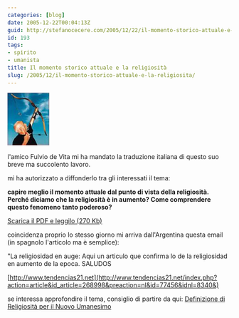```yaml
---
categories: [blog]
date: 2005-12-22T00:04:13Z
guid: http://stefanocecere.com/2005/12/22/il-momento-storico-attuale-e-la-religiosita/
id: 193
tags:
- spirito
- umanista
title: Il momento storico attuale e la religiosità
slug: /2005/12/il-momento-storico-attuale-e-la-religiosita/
---
```


![](../../../assets/img/post/2005/religiosita_arco.jpg)

l'amico Fulvio de Vita mi ha mandato la traduzione italiana di questo suo breve ma succolento lavoro.
  
mi ha autorizzato a diffonderlo tra gli interessati il tema:

**capire meglio il momento attuale dal punto di vista della religiosità. Perché diciamo che la religiosità è in aumento? Come comprendere questo fenomeno tanto poderoso?**

<a href='/wp-content/MomentoattualeReligiosita.pdf' title='' target='_blank'>Scarica il PDF e leggilo (270 Kb)</a>

coincidenza proprio lo stesso giorno mi arriva dall'Argentina questa email (in spagnolo l'articolo ma è semplice):
  
"La religiosidad en auge: Aqui un articulo que confirma lo de la religiosidad en aumento de la epoca. SALUDOS
  
[http://www.tendencias21.net](http://www.tendencias21.net/index.php?action=article&id_article=268998&preaction=nl&id=77456&idnl=8340&)

se interessa approfondire il tema, consiglio di partire da qui: [Definizione di Religiosità per il Nuovo Umanesimo](http://www.clum.net/md/mod-Encyclopedia-displayterm-id-360-vid-2.html)